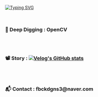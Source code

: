 
<a href="https://git.io/typing-svg"><img src="https://readme-typing-svg.demolab.com?font=Jua&size=24&duration=3000&pause=1000&color=FF5722&width=455&height=55&lines=%EA%B3%B5%EC%9C%A0%EB%A5%BC+%ED%86%B5%ED%95%9C+%ED%8C%90+%ED%82%A4%EC%9A%B0%EA%B8%B0%EC%97%90+%EC%A7%84%EC%8B%AC%EC%9E%85%EB%8B%88%EB%8B%A4." alt="Typing SVG" /></a>

</br>

<h3><strong>🔨 Deep Digging : OpenCV </strong></h3>



</br>
</br>

<h3>
    <strong>📽 Story : 
        <a href="https://velog.io/@fbckdgns3">
            <img src="https://velog-readme-stats.vercel.app/api/badge?name=Linear_RCH" alt="Velog's GitHub stats">
        </a>
    </strong>
</h3>

</br>
</br>

<h3><strong>📬 Contact : </strong><span>fbckdgns3@naver.com</span></h3>
